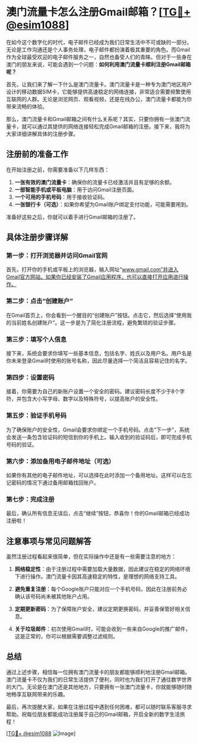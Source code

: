 # 澳门流量卡怎么注册Gmail邮箱？[[TG💪+ @esim1088](https://t.me/s/esim1088)]

在如今这个数字化的时代，电子邮件已经成为我们日常生活中不可或缺的一部分。无论是工作沟通还是个人事务处理，电子邮件都扮演着极其重要的角色。而Gmail作为全球最受欢迎的电子邮件服务之一，自然也备受人们的青睐。但对于一些身在澳门的朋友来说，可能会遇到一个问题：**如何利用澳门流量卡顺利注册Gmail邮箱呢？**

首先，让我们来了解一下什么是澳门流量卡。澳门流量卡是一种专为澳门地区用户设计的移动数据SIM卡，它能够提供高速稳定的网络连接，非常适合需要频繁使用互联网的人群。无论是浏览网页、观看视频，还是在线办公，澳门流量卡都能为你带来流畅的体验。

那么，澳门流量卡和Gmail邮箱之间有什么关系呢？其实，只要你拥有一张澳门流量卡，就可以通过其提供的网络连接轻松完成Gmail邮箱的注册。接下来，我将为大家详细讲解具体的注册步骤。

## 注册前的准备工作

在开始注册之前，你需要准备以下几样东西：

1. **一张有效的澳门流量卡**：确保你的流量卡已经激活并且有足够的余额。
2. **一部智能手机或平板电脑**：用于访问Gmail注册页面。
3. **一个可用的手机号码**：用于接收验证码。
4. **一张银行卡（可选）**：如果你希望为Gmail账户绑定支付功能，可能需要用到。

准备好这些之后，你就可以着手进行Gmail邮箱的注册了。

## 具体注册步骤详解

### 第一步：打开浏览器并访问Gmail官网

首先，打开你的手机或平板上的浏览器，输入网址“www.gmail.com”并进入Gmail官方网站。如果你已经安装了Gmail应用程序，也可以直接打开应用进行操作。

### 第二步：点击“创建账户”

在Gmail首页上，你会看到一个醒目的“创建账户”按钮。点击它，然后选择“使用我的当前姓名创建账户”。这一步是为了简化注册流程，避免繁琐的验证步骤。

### 第三步：填写个人信息

接下来，系统会要求你填写一些基本信息，包括名字、姓氏以及用户名。用户名是你未来登录Gmail时使用的账号名称，因此尽量选择一个简洁且容易记住的名字。

### 第四步：设置密码

接着，你需要为自己的新账户设置一个安全的密码。建议密码长度不少于8个字符，并包含大小写字母、数字以及特殊符号，以提高账户的安全性。

### 第五步：验证手机号码

为了确保账户的安全性，Gmail会要求你绑定一个手机号码。点击“下一步”，系统会发送一条包含验证码的短信到你的手机上。输入收到的验证码后，即可完成手机号码的验证。

### 第六步：添加备用电子邮件地址（可选）

如果你有其他的电子邮件地址，可以选择在此时添加一个备用地址。这样可以在忘记密码的情况下通过备用邮箱找回账户。

### 第七步：完成注册

最后，确认所有信息无误后，点击“继续”按钮，恭喜你！你的Gmail邮箱已经成功注册啦！

## 注意事项与常见问题解答

虽然注册过程看起来很简单，但在实际操作中还是有一些需要注意的地方：

1. **网络稳定性**：由于注册过程中需要加载大量数据，因此建议在稳定的网络环境下进行操作。澳门流量卡因其高速稳定的特性，是理想的网络支持工具。
   
2. **避免重复注册**：每个Google账户只能对应一个手机号码，因此在注册前务必确认该号码尚未被其他账户占用。

3. **定期更新密码**：为了保障账户安全，建议定期更换密码，并妥善保管好相关信息。

4. **关于垃圾邮件**：初次使用Gmail时，可能会收到一些来自Google的推广邮件，这是正常的，你可以根据需要调整过滤规则。

## 总结

通过上述步骤，相信每一位拥有澳门流量卡的朋友都能够顺利地注册Gmail邮箱。澳门流量卡不仅为我们的日常生活提供了便利，同时也为我们打开了通往数字世界的大门。无论是在澳门还是其他地方，只要拥有一张澳门流量卡，你就能够随时随地畅享互联网带来的乐趣。

最后，再次提醒大家，如果在注册过程中遇到任何困难，都可以随时联系客服寻求帮助。祝每位朋友都能成功注册属于自己的Gmail邮箱，开启全新的数字生活旅程！

[[TG💪+ @esim1088](https://t.me/s/esim1088) ![Image](https://i.postimg.cc/4NQfJmqS/Snipaste-2025-05-13-00-14-12.png)]